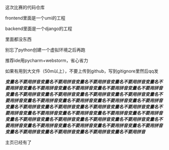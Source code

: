 这次比赛的代码仓库

frontend里面是一个umi的工程

backend里面是一个django的工程

里面都没东西

别忘了python创建一个虚拟环境之后再跑

推荐ide用pycharm+webstorm，省心省力

如果有用到大文件（50m以上），不要上传到github，写到gitignore里然后qq发

***变量名不要用拼音变量名不要用拼音变量名不要用拼音变量名不要用拼音变量名不要用拼音变量名不要用拼音变量名不要用拼音变量名不要用拼音变量名不要用拼音变量名不要用拼音变量名不要用拼音变量名不要用拼音变量名不要用拼音变量名不要用拼音变量名不要用拼音变量名不要用拼音变量名不要用拼音变量名不要用拼音变量名不要用拼音变量名不要用拼音变量名不要用拼音变量名不要用拼音变量名不要用拼音变量名不要用拼音变量名不要用拼音变量名不要用拼音变量名不要用拼音变量名不要用拼音变量名不要用拼音变量名不要用拼音变量名不要用拼音变量名不要用拼音变量名不要用拼音变量名不要用拼音变量名不要用拼音变量名不要用拼音变量名不要用拼音变量名不要用拼音变量名不要用拼音变量名不要用拼音***



主页已经有了